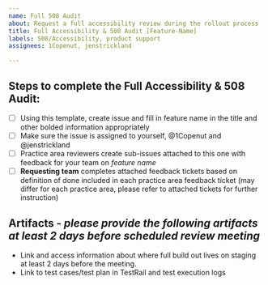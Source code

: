 ```yaml
---
name: Full 508 Audit
about: Request a full accessibility review during the rollout process
title: Full Accessibility & 508 Audit [Feature-Name]
labels: 508/Accessibility, product support
assignees: 1Copenut, jenstrickland

---
```


## Steps to complete the Full Accessibility & 508 Audit: 
- [ ] Using this template, create issue and fill in feature name in the title and other bolded information appropriately
- [ ] Make sure the issue is assigned to yourself, @1Copenut and @jenstrickland
- [ ] Practice area reviewers create sub-issues attached to this one with feedback for your team on *feature name*
- [ ] **Requesting team** completes attached feedback tickets based on definition of done included in each practice area feedback ticket (may differ for each practice area, please refer to attached tickets for further instruction)

## Artifacts - _please provide the following artifacts at least 2 days before scheduled review meeting_
- Link and access information about where full build out lives on staging at least 2 days before the meeting.
- Link to test cases/test plan in TestRail and test execution logs
